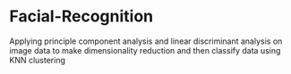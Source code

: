 # Facial-Recognition
Applying principle component analysis and linear discriminant analysis on image data to make dimensionality reduction and then classify data using KNN clustering
